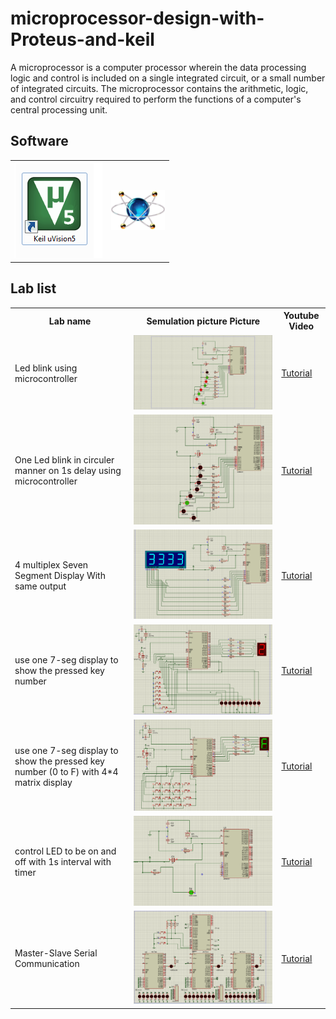 # microprocessor-design-with-Proteus-and-keil

A microprocessor is a computer processor wherein the data processing logic and control is included on a single integrated circuit, or a small number of integrated circuits. The microprocessor contains the arithmetic, logic, and control circuitry required to perform the functions of a computer's central processing unit.



## Software
<table>
  <tr>
    <td><img src="./img/k.png"></img> </td>
     <td><img src="./img/p.png"></img>  </td>
     </tr>
  </table>
  
  ## Lab list 
  <table>
  <tr>
     <th> Lab name </th>
    <th> Semulation picture Picture </th>
   <th> Youtube Video </th>
  </tr>
     <tr>
     <td>  Led blink using microcontroller </td>
     <td><img src="./lab1/lab1.png"></img>  </td>
     <td><a href="https://youtu.be/Dnk83pcP2no"> Tutorial </td>
     </tr>
      <tr>
     <td> One Led blink in circuler manner on 1s delay using microcontroller </td>
     <td><img src="./lab 2/LED2.PNG"></img>  </td>
      <td><a href="https://youtu.be/DreXOVcRsec"> Tutorial </td>
     </tr>
     <tr>
     <td> 4 multiplex Seven Segment Display With same output </td>
     <td><img src="./lab3/3.PNG"></img>  </td>
      <td><a href="https://youtu.be/6ktwKmjAvAk"> Tutorial </td>
     </tr>
     <tr>
     <td> use one 7-seg display to show the pressed key 
number</td>
     <td><img src="./lab4/lab42.PNG"></img>  </td>
      <td><a href="#"> Tutorial </td>
     </tr>
     <tr>
     <td>use one 7-seg display  to show the pressed key
number (0 to F) with 4*4 matrix display </td>
     <td><img src="./lab%205/lab5.PNG"></img>  </td>
      <td><a href="https://youtu.be/7w-lL5B9Ti4"> Tutorial </td>
     </tr>
     <tr>
     <td>control LED to be on and off with 1s interval with timer </td>
     <td><img src="./lab6/lab6.PNG"></img>  </td>
      <td><a href=""> Tutorial </td>
     </tr>
     <tr>
     <td>Master-Slave Serial Communication</td>
     <td><img src="./lab7/lab7.PNG"></img>  </td>
      <td><a href=""> Tutorial </td>
     </tr>
     
     
  </table>
